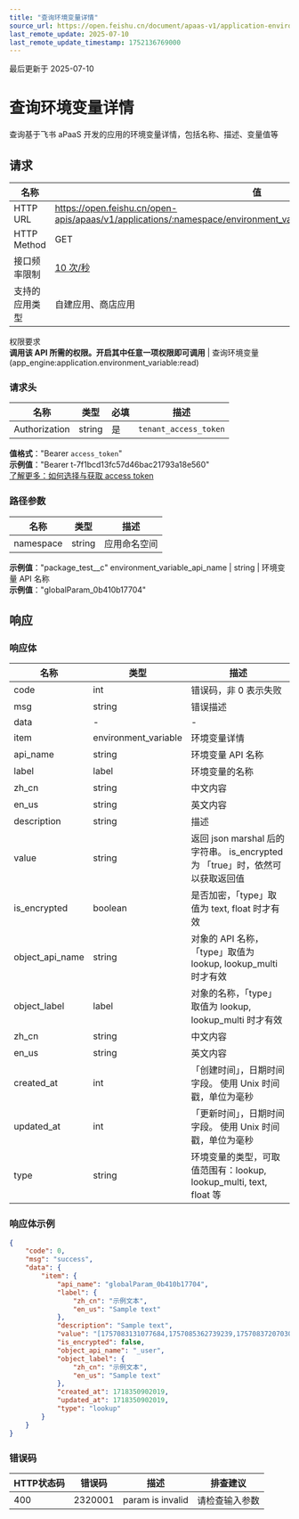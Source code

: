 ```yaml
---
title: "查询环境变量详情"
source_url: https://open.feishu.cn/document/apaas-v1/application-environment_variable/get
last_remote_update: 2025-07-10
last_remote_update_timestamp: 1752136769000
---
```

最后更新于 2025-07-10

# 查询环境变量详情

查询基于飞书 aPaaS 开发的应用的环境变量详情，包括名称、描述、变量值等

## 请求
名称 | 值
---|---
HTTP URL | https://open.feishu.cn/open-apis/apaas/v1/applications/:namespace/environment_variables/:environment_variable_api_name
HTTP Method | GET
接口频率限制 | [10 次/秒](https://open.feishu.cn/document/ukTMukTMukTM/uUzN04SN3QjL1cDN)
支持的应用类型 | 自建应用、商店应用
权限要求  
            **调用该 API 所需的权限。开启其中任意一项权限即可调用** | 查询环境变量(app_engine:application.environment_variable:read)

### 请求头

名称 | 类型 | 必填 | 描述
--- | --- | --- | ---
Authorization | string | 是 | `tenant_access_token`  
**值格式**："Bearer `access_token`"  
**示例值**："Bearer t-7f1bcd13fc57d46bac21793a18e560"  
[了解更多：如何选择与获取 access token](https://open.feishu.cn/document/uAjLw4CM/ugTN1YjL4UTN24CO1UjN/trouble-shooting/how-to-choose-which-type-of-token-to-use)

### 路径参数

名称 | 类型 | 描述
--- | --- | ---
namespace | string | 应用命名空间  
**示例值**："package_test__c"
environment_variable_api_name | string | 环境变量 API 名称  
**示例值**："globalParam_0b410b17704"

## 响应

### 响应体

名称 | 类型 | 描述
--- | --- | ---
code | int | 错误码，非 0 表示失败
msg | string | 错误描述
data | \- | \-
item | environment_variable | 环境变量详情
api_name | string | 环境变量 API 名称
label | label | 环境变量的名称
zh_cn | string | 中文内容
en_us | string | 英文内容
description | string | 描述
value | string | 返回 json marshal 后的字符串。 is_encrypted 为 「true」时，依然可以获取返回值
is_encrypted | boolean | 是否加密，「type」取值为 text, float 时才有效
object_api_name | string | 对象的 API 名称，「type」取值为 lookup, lookup_multi 时才有效
object_label | label | 对象的名称，「type」取值为 lookup, lookup_multi 时才有效
zh_cn | string | 中文内容
en_us | string | 英文内容
created_at | int | 「创建时间」，日期时间字段。 使用 Unix 时间戳，单位为毫秒
updated_at | int | 「更新时间」，日期时间字段。 使用 Unix 时间戳，单位为毫秒
type | string | 环境变量的类型，可取值范围有：lookup, lookup_multi, text, float 等

### 响应体示例
```json
{
    "code": 0,
    "msg": "success",
    "data": {
        "item": {
            "api_name": "globalParam_0b410b17704",
            "label": {
                "zh_cn": "示例文本",
                "en_us": "Sample text"
            },
            "description": "Sample text",
            "value": "[1757083131077684,1757085362739239,1757083720703032]",
            "is_encrypted": false,
            "object_api_name": "_user",
            "object_label": {
                "zh_cn": "示例文本",
                "en_us": "Sample text"
            },
            "created_at": 1718350902019,
            "updated_at": 1718350902019,
            "type": "lookup"
        }
    }
}
```

### 错误码

HTTP状态码 | 错误码 | 描述 | 排查建议
--- | --- | --- | ---
400 | 2320001 | param is invalid | 请检查输入参数

